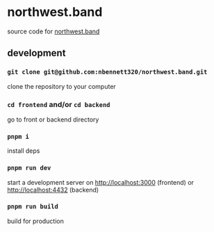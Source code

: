 # northwest.band
source code for [northwest.band](https://northwest.band) 
<br />

## development
### `git clone git@github.com:nbennett320/northwest.band.git`
clone the repository to your computer
<br />

### `cd frontend` and/or `cd backend`
go to front or backend directory
<br />

### `pnpm i`
install deps

### `pnpm run dev`
start a development server on [http://localhost:3000](http://localhost:3000) (frontend) or [http://localhost:4432](http://localhost:4432) (backend)<br />

### `pnpm run build`
build for production
<br />
